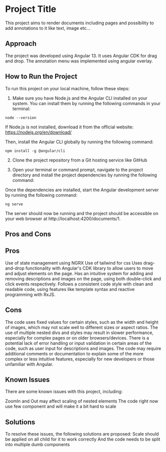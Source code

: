 # Project Title
This project aims to render documents including pages and possibility to add annotations to it like text, image etc...

## Approach
The project was developed using Angular 13. It uses Angular CDK for drag and drop. The annotation menu was implemented using angular overlay.

## How to Run the Project
To run this project on your local machine, follow these steps:

1. Make sure you have Node.js and the Angular CLI installed on your system. You can install them by running the following commands in your terminal:

```shell
node --version
```

If Node.js is not installed, download it from the official website: https://nodejs.org/en/download/

Then, install the Angular CLI globally by running the following command:

```shell
npm install -g @angular/cli
```

2. Clone the project repository from a Git hosting service like GitHub

3. Open your terminal or command prompt, navigate to the project directory and install the project dependencies by running the following command:

Once the dependencies are installed, start the Angular development server by running the following command:

```shell
ng serve
```

The server should now be running and the project should be accessible on your web browser at http://localhost:4200/documents/1.

## Pros and Cons
## Pros
Use of state management using NGRX
Use of tailwind for css
Uses drag-and-drop functionality with Angular's CDK library to allow users to move and adjust elements on the page.
Has an intuitive system for adding and removing descriptions and images on the page, using both double-click and click events respectively.
Follows a consistent code style with clean and readable code, using features like template syntax and reactive programming with RxJS.
## Cons
The code uses fixed values for certain styles, such as the width and height of images, which may not scale well to different sizes or aspect ratios.
The use of multiple nested divs and styles may result in slower performance, especially for complex pages or on older browsers/devices.
There is a potential lack of error handling or input validation in certain areas of the code, such as user input for descriptions and images.
The code may require additional comments or documentation to explain some of the more complex or less intuitive features, especially for new developers or those unfamiliar with Angular.
## Known Issues
There are some known issues with this project, including:

ZoomIn and Out may affect scaling of nested elements
The code right now use few component and will make it a bit hard to scale
## Solutions
To resolve these issues, the following solutions are proposed:
Scale should be applied on all child for it to work correctly
And the code needs to be split into multiple dumb components
